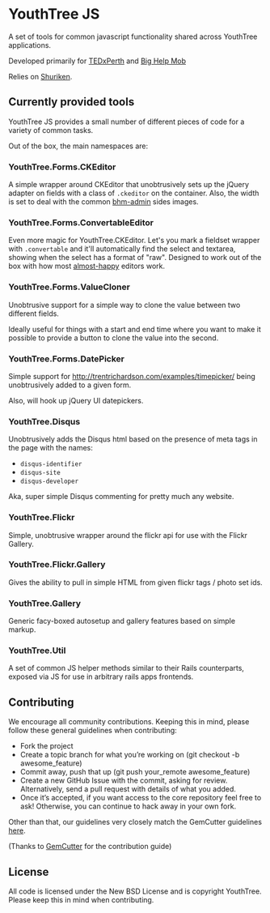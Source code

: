# YouthTree JS #

A set of tools for common javascript functionality shared across YouthTree applications.

Developed primarily for [TEDxPerth](http://tedxperth.org/) and [Big Help Mob](http://bighelpmob.org/)

Relies on [Shuriken](http://github.com/Sutto/shuriken/).

## Currently provided tools

YouthTree JS provides a small number of different pieces of code for a variety of common tasks.

Out of the box, the main namespaces are:

### YouthTree.Forms.CKEditor

A simple wrapper around CKEditor that unobtrusively sets up the jQuery adapter on fields
with a class of `.ckeditor` on the container. Also, the width is set to deal with the
common [bhm-admin](http://github.com/YouthTree/bhm-admin) sides images.

### YouthTree.Forms.ConvertableEditor

Even more magic for YouthTree.CKEditor. Let's you mark a fieldset wrapper with `.convertable` and it'll
automatically find the select and textarea, showing when the select has a format of "raw". Designed
to work out of the box with how most [almost-happy](http://github.com/Sutto/almost-happy) editors work.

### YouthTree.Forms.ValueCloner

Unobtrusive support for a simple way to clone the value between two different fields.

Ideally useful for things with a start and end time where you want to make it possible
to provide a button to clone the value into the second.

### YouthTree.Forms.DatePicker

Simple support for http://trentrichardson.com/examples/timepicker/ being unobtrusively
added to a given form.

Also, will hook up jQuery UI datepickers.

### YouthTree.Disqus

Unobtrusively adds the Disqus html based on the presence of meta tags in the page with the names:

* `disqus-identifier`
* `disqus-site`
* `disqus-developer`

Aka, super simple Disqus commenting for pretty much any website.

### YouthTree.Flickr

Simple, unobtrusive wrapper around the flickr api for use with the Flickr Gallery.

### YouthTree.Flickr.Gallery

Gives the ability to pull in simple HTML from given flickr tags / photo set ids.

### YouthTree.Gallery

Generic facy-boxed autosetup and gallery features based on simple markup.

### YouthTree.Util

A set of common JS helper methods similar to their Rails counterparts,
exposed via JS for use in arbitrary rails apps frontends.

## Contributing ##

We encourage all community contributions. Keeping this in mind, please follow these general guidelines when contributing:

* Fork the project
* Create a topic branch for what you’re working on (git checkout -b awesome_feature)
* Commit away, push that up (git push your\_remote awesome\_feature)
* Create a new GitHub Issue with the commit, asking for review. Alternatively, send a pull request with details of what you added.
* Once it’s accepted, if you want access to the core repository feel free to ask! Otherwise, you can continue to hack away in your own fork.

Other than that, our guidelines very closely match the GemCutter guidelines [here](http://wiki.github.com/qrush/gemcutter/contribution-guidelines).

(Thanks to [GemCutter](http://wiki.github.com/qrush/gemcutter/) for the contribution guide)

## License ##

All code is licensed under the New BSD License and is copyright YouthTree. Please keep this
in mind when contributing.

